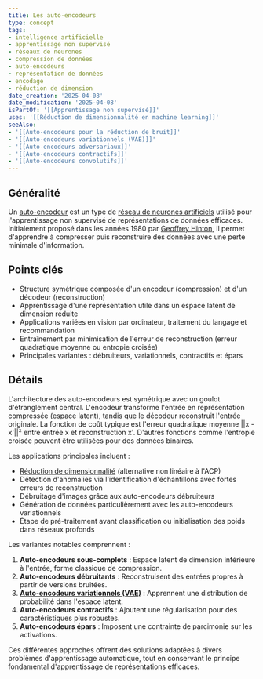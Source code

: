 ```yaml
---
title: Les auto-encodeurs
type: concept
tags:
- intelligence artificielle
- apprentissage non supervisé
- réseaux de neurones
- compression de données
- auto-encodeurs
- représentation de données
- encodage
- réduction de dimension
date_creation: '2025-04-08'
date_modification: '2025-04-08'
isPartOf: '[[Apprentissage non supervisé]]'
uses: '[[Réduction de dimensionnalité en machine learning]]'
seeAlso:
- '[[Auto-encodeurs pour la réduction de bruit]]'
- '[[Auto-encodeurs variationnels (VAE)]]'
- '[[Auto-encodeurs adversariaux]]'
- '[[Auto-encodeurs contractifs]]'
- '[[Auto-encodeurs convolutifs]]'
---
```

## Généralité

Un [auto-encodeur](https://fr.wikipedia.org/wiki/Auto-encodeur) est un type de [réseau de neurones artificiels](https://fr.wikipedia.org/wiki/R%C3%A9seau_de_neurones_artificiels) utilisé pour l'apprentissage non supervisé de représentations de données efficaces. Initialement proposé dans les années 1980 par [Geoffrey Hinton](https://fr.wikipedia.org/wiki/Geoffrey_Hinton), il permet d'apprendre à compresser puis reconstruire des données avec une perte minimale d'information.

## Points clés

- Structure symétrique composée d'un encodeur (compression) et d'un décodeur (reconstruction)
- Apprentissage d'une représentation utile dans un espace latent de dimension réduite
- Applications variées en vision par ordinateur, traitement du langage et recommandation
- Entraînement par minimisation de l'erreur de reconstruction (erreur quadratique moyenne ou entropie croisée)
- Principales variantes : débruiteurs, variationnels, contractifs et épars

## Détails

L'architecture des auto-encodeurs est symétrique avec un goulot d'étranglement central. L'encodeur transforme l'entrée en représentation compressée (espace latent), tandis que le décodeur reconstruit l'entrée originale. La fonction de coût typique est l'erreur quadratique moyenne ||x - x'||² entre entrée x et reconstruction x'. D'autres fonctions comme l'entropie croisée peuvent être utilisées pour des données binaires.

Les applications principales incluent :
- [Réduction de dimensionnalité](https://fr.wikipedia.org/wiki/R%C3%A9duction_de_dimensionnalit%C3%A9) (alternative non linéaire à l'ACP)
- Détection d'anomalies via l'identification d'échantillons avec fortes erreurs de reconstruction
- Débruitage d'images grâce aux auto-encodeurs débruiteurs
- Génération de données particulièrement avec les auto-encodeurs variationnels
- Étape de pré-traitement avant classification ou initialisation des poids dans réseaux profonds

Les variantes notables comprennent :
1. **Auto-encodeurs sous-complets** : Espace latent de dimension inférieure à l'entrée, forme classique de compression.
2. **Auto-encodeurs débruitants** : Reconstruisent des entrées propres à partir de versions bruitées.
3. **[Auto-encodeurs variationnels (VAE)](https://fr.wikipedia.org/wiki/Auto-encodeur_variationnel)** : Apprennent une distribution de probabilité dans l'espace latent.
4. **Auto-encodeurs contractifs** : Ajoutent une régularisation pour des caractéristiques plus robustes.
5. **Auto-encodeurs épars** : Imposent une contrainte de parcimonie sur les activations.

Ces différentes approches offrent des solutions adaptées à divers problèmes d'apprentissage automatique, tout en conservant le principe fondamental d'apprentissage de représentations efficaces.